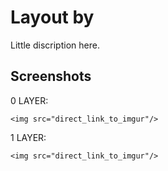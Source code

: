 # Layout by <nickname>

Little discription here.

## Screenshots

0 LAYER:

`<img src="direct_link_to_imgur"/>`

1 LAYER:

`<img src="direct_link_to_imgur"/>`